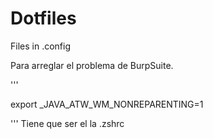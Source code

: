 # Dotfiles
Files in .config

Para arreglar el problema de BurpSuite.

'''

export _JAVA_ATW_WM_NONREPARENTING=1

'''
Tiene que ser el la .zshrc
